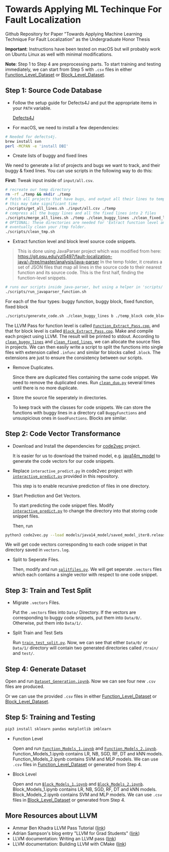 # Towards Applying ML Techinque For Fault Localization

Github Repository for Paper "Towards Applying Machine Learning Technique For Fault Localization" as the Undergraduate Honor Thesis

**Important**: Instructions have been tested on macOS but will probably work on Ubuntu Linux as well with minimal modifications.

**Note**: Step 1 to Step 4 are preprocessing parts. To start training and testing immediately, we can start from Step 5 with `.csv` files in either [Function_Level_Dataset](https://github.com/jxm6165/Towards-Applying-ML-Techinque-For-Fault-Localization/tree/master/Function_Level_Dataset) or [Block_Level_Dataset](https://github.com/jxm6165/Towards-Applying-ML-Techinque-For-Fault-Localization/tree/master/Block_Level_Dataset).

## Step 1: Source Code Database
* Follow the setup guide for Defects4J and put the appropriate items in your `PATH` variable.

  [Defects4J](https://github.com/rjust/defects4j)

* For macOS, we need to install a few dependencies:

```sh
# Needed for defects4j.
brew install svn
perl -MCPAN -e 'install DBI'
```

* Create lists of buggy and fixed lines

We need to generate a list of projects and bugs we want to track, and their buggy & fixed lines. You can use scripts
in the following way to do this:

**First:** Tweak input inside of `input/all.csv`. 

```sh
# recreate our temp directory
rm -rf ./temp && mkdir ./temp
# fetch all projects that have bugs, and output all their lines to temp
# this may take significant time
./scripts/get_all_lines.sh ./input/all.csv ./temp
# compress all the buggy lines and all the fixed lines into 2 files
./scripts/merge_all_lines.sh ./temp ./clean_buggy_lines ./clean_fixed_line
# OPTIONAL: These directories are needed for 'Extract function level and block level source code snippets', but
# eventually clean your /tmp folder.
./scripts/clean_tmp.sh
```

* Extract function level and block level source code snippets.

> This is done using JavaParser project which was modified from here: https://git.psu.edu/yzl5497/fault-localization-java/-/tree/master/analysis/java-parser In the temp folder, it creates a set of JSON files that map all lines in the source code to their nearest function
and its source code. This is the first half, finding the function-level snippets.

```sh
# runs our scripts inside java-parser, but using a helper in 'scripts/'
./scripts/run_javaparser_function.sh
```

For each of the four types: buggy function, buggy block, fixed function, fixed block

```sh
./scripts/generate_code.sh ./clean_buggy_lines b ./temp_block code_block_buggy/
```

  The LLVM Pass for function level is called [`Function_Extract_Pass.cpp`](https://github.com/jxm6165/Towards-Applying-ML-Techinque-For-Fault-Localization/blob/master/Code_Snippet_Extarction/Function_Extract_Pass.cpp), and that for block level is called [`Block_Extract_Pass.cpp`](https://github.com/jxm6165/Towards-Applying-ML-Techinque-For-Fault-Localization/blob/master/Code_Snippet_Extarction/Block_Extract_Pass.cpp). Make and compile each project using LLVM. The result will be printed to stdout. According to [`clean_buggy_lines`](https://github.com/jxm6165/Towards-Applying-ML-Techinque-For-Fault-Localization/blob/master/clean_buggy_lines) and [`clean_fixed_lines`](https://github.com/jxm6165/Towards-Applying-ML-Techinque-For-Fault-Localization/blob/master/clean_fixed_lines), we can allocate the source files in projects. We can then easily write a script to split the functions into single files with extension called `.infunc` and similar for blocks called `.block`. The extensions are just to ensure the consistency between our scripts.

* Remove Duplicates.
  
  Since there are duplicated files containing the same code snippet. We need to remove the duplicated ones. Run [`clean_dup.py`](https://github.com/jxm6165/Towards-Applying-ML-Techinque-For-Fault-Localization/blob/master/clean_dup.py) several times until there is no more duplicate.
 
* Store the source file seperately in directories.

  To keep track with the classes for code snippets. We can store the functions with buggy lines in a directory call `BuggyFunctions` and unsuspicious ones in `GoodFunctions`. Blocks are similar.
  
## Step 2: Code Vector Transformance

* Download and Install the dependencies for [code2vec](https://github.com/tech-srl/code2vec) project. 

  It is easier for us to download the trained model, e.g. [java14m_model](https://s3.amazonaws.com/code2vec/model/java14m_model_trainable.tar.gz) to generate the code vectors for our code snippets.

* Replace `interactive_predict.py` in code2vec project with [`interactive_predict.py`](https://github.com/jxm6165/Towards-Applying-ML-Techinque-For-Fault-Localization/blob/master/interactive_predict.py) provided in this repository.

  This step is to enable recursive prediction of files in one directory. 
 
* Start Prediction and Get Vectors.

  To start predicting the code snippet files. Modify [`interactive_predict.py`](https://github.com/jxm6165/Towards-Applying-ML-Techinque-For-Fault-Localization/blob/master/interactive_predict.py) to change the directory into that storing code snippet files.
 
  Then, run 
 ```bash
 python3 code2vec.py --load models/java14_model/saved_model_iter8.release --export_code_vectors --predict > vectors.log
 ```
  We will get code vectors corresponding to each code snippet in that directory saved in `vectors.log`.
 
* Split to Seperate Files.

  Then, modify and run [`splitfiles.py`](https://github.com/jxm6165/Towards-Applying-ML-Techinque-For-Fault-Localization/blob/master/splitfiles.py). We will get seperate `.vectors` files which each contains a single vector with respect to one code snippet.

## Step 3: Train and Test Split

* Migrate `.vectors` Files.

  Put the `.vectors` files into `Data/` Directory. If the vectors are corresponding to buggy code snippets, put them into `Data/0/`. Otherwise, put them into `Data/1/`.
 
* Split Train and Test Sets

  Run [`train_test_split.py`](https://github.com/jxm6165/Towards-Applying-ML-Techinque-For-Fault-Localization/blob/master/train_test_split.py). Now, we can see that either `Data/0/` or `Data/1/` directory will contain two generated directories called `/train/` and `test/`.
  
## Step 4: Generate Dataset

  Open and run [`Dataset_Generation.ipynb`](https://github.com/jxm6165/Towards-Applying-ML-Techinque-For-Fault-Localization/blob/master/Dataset_Generation.ipynb). Now we can see four new `.csv` files are produced.

  Or we can use the provided `.csv` files in either [Function_Level_Dataset](https://github.com/jxm6165/Towards-Applying-ML-Techinque-For-Fault-Localization/tree/master/Function_Level_Dataset) or [Block_Level_Dataset](https://github.com/jxm6165/Towards-Applying-ML-Techinque-For-Fault-Localization/tree/master/Block_Level_Dataset).

## Step 5: Training and Testing

```sh
pip3 install sklearn pandas matplotlib imblearn
```

* Function Level

  Open and run [`Function_Models_1.ipynb`](https://github.com/jxm6165/Towards-Applying-ML-Techinque-For-Fault-Localization/blob/master/Function_Models_1.ipynb) and [`Function_Models_2.ipynb`](https://github.com/jxm6165/Towards-Applying-ML-Techinque-For-Fault-Localization/blob/master/Function_Models_2.ipynb). Function_Models_1.ipynb contains LR, NB, SGD, RF, DT and kNN models. Function_Models_2.ipynb contains SVM and MLP models. We can use `.csv` files in [Function_Level_Dataset](https://github.com/jxm6165/Towards-Applying-ML-Techinque-For-Fault-Localization/tree/master/Function_Level_Dataset) or generated from Step 4.

* Block Level

  Open and run [`Block_Models_1.ipynb`](https://github.com/jxm6165/Towards-Applying-ML-Techinque-For-Fault-Localization/blob/master/Block_Models_1.ipynb) and [`Block_Models_2.ipynb`](https://github.com/jxm6165/Towards-Applying-ML-Techinque-For-Fault-Localization/blob/master/Block_Models_2.ipynb). Block_Models_1.ipynb contains LR, NB, SGD, RF, DT and kNN models. Block_Models_2.ipynb contains SVM and MLP models. We can use `.csv` files in [Block_Level_Dataset](https://github.com/jxm6165/Towards-Applying-ML-Techinque-For-Fault-Localization/tree/master/Block_Level_Dataset) or generated from Step 4.

## More Resources about LLVM

- Ammar Ben Khadra LLVM Pass Tutorial ([link](https://github.com/abenkhadra/llvm-pass-tutorial/blob/master/README.md))
- Adrian Sampson's blog entry "LLVM for Grad Students" ([link](http://adriansampson.net/blog/llvm.html))
- LLVM documentation: Writing an LLVM pass ([link](http://llvm.org/docs/WritingAnLLVMPass.html))
- LLVM documentation: Building LLVM with CMake ([link](http://llvm.org/docs/CMake.html#cmake-out-of-source-pass))
